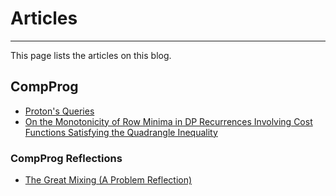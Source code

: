 # Articles
---

This page lists the articles on this blog.

## CompProg

- [Proton's Queries](compprog/proton-queries.md)
- [On the Monotonicity of Row Minima in DP Recurrences Involving Cost Functions Satisfying the Quadrangle Inequality](compprog/monotonicity-quadrangle-inequality.md)

### CompProg Reflections

- [The Great Mixing (A Problem Reflection)](compprog/reflection/the-great-mixing.md)